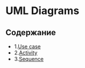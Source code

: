 # UML Diagrams
## Содержание 
- 1.[Use case](https://github.com/ParkhomenkoArtyom750504/Stat2Dota/tree/master/Diagrams/Use%20case)
- 2.[Activity](https://github.com/ParkhomenkoArtyom750504/Stat2Dota/tree/master/Diagrams/Activity)
- 3.[Sequence](https://github.com/ParkhomenkoArtyom750504/Stat2Dota/tree/master/Diagrams/Sequence)
